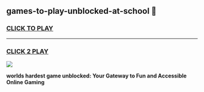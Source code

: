 
## games-to-play-unblocked-at-school 👋
<h3>
<a href="https://premium.freeplayer.one?title=games-to-play-unblocked-at-school&ref=14F">CLICK TO PLAY</a></h3>
<hr>

<h3>
<a href="https://premium.freeplayer.one?title=games-to-play-unblocked-at-school&ref=14F">CLICK 2 PLAY</a>
  
</h3>

<a href="https://premium.freeplayer.one?title=games-to-play-unblocked-at-school&ref=12F/"><img src="https://clearcache.store/games.png"></a>


**worlds hardest game unblocked: Your Gateway to Fun and Accessible Online Gaming**
